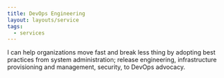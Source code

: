 ```yaml
---
title: DevOps Engineering
layout: layouts/service
tags:
  - services
---
```


I can help organizations move fast and break less thing by adopting best practices from system administration; release engineering, infrastructure provisioning and management, security, to DevOps advocacy.
